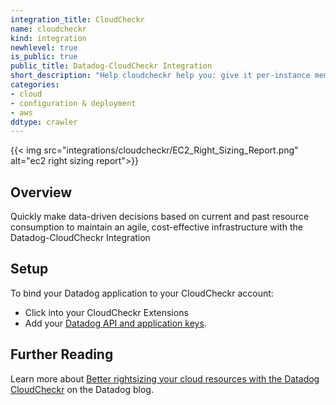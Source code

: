```yaml
---
integration_title: CloudCheckr
name: cloudcheckr
kind: integration
newhlevel: true
is_public: true
public_title: Datadog-CloudCheckr Integration
short_description: "Help cloudcheckr help you: give it per-instance memory metrics from Datadog"
categories:
- cloud
- configuration & deployment
- aws
ddtype: crawler
---
```


{{< img src="integrations/cloudcheckr/EC2_Right_Sizing_Report.png" alt="ec2 right sizing report">}}

## Overview

Quickly make data-driven decisions based on current and past resource consumption to maintain an agile, cost-effective infrastructure with the Datadog-CloudCheckr Integration

## Setup

To bind your Datadog application to your CloudCheckr account:

* Click into your CloudCheckr Extensions
* Add your [Datadog API and application keys][1].

## Further Reading

Learn more about [Better rightsizing your cloud resources with the Datadog CloudCheckr][2] on the Datadog blog.

[1]: https://app.datadoghq.com/account/settings#api
[2]: https://www.datadoghq.com/blog/rightsizing-cloudcheckr
